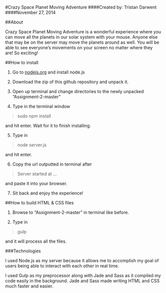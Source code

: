 #Crazy Space Planet Moving Adventure
####Created by: Tristan Darwent
####November 27, 2014

##About

Crazy Space Planet Moving Adventure is a wonderful experience where you can move all the planets in our solar system with your mouse. Anyone else that may be on the server may move the planets around as well. You will be able to see everyone’s movements on your screen no matter where they are! So exciting!

##How to install

1. Go to [nodejs.org](nodejs.org) and install node.js

2. Download the zip of this github repository and unpack it.

3. Open up terminal and change directories to the newly unpacked “Assignment-2-master”

4. Type in the terminal window

> sudo npm install

and hit enter. Wait for it to finish installing.

5. Type in

> node server.js

and hit enter.

6. Copy the url outputted in terminal after

> Server started at …

and paste it into your browser.

7. Sit back and enjoy the experience!

##How to build HTML & CSS files

1. Browse to “Assignment-2-master” in terminal like before.

2. Type in 

> gulp

and it will process all the files.

###Technologies

I used Node.js as my server because it allows me to accomplish my goal of users being able to interact with each other in real time.

I used Gulp as my preprocessor along with Jade and Sass as it compiled my code easily in the background. Jade and Sass made writing HTML and CSS much faster and easier.
